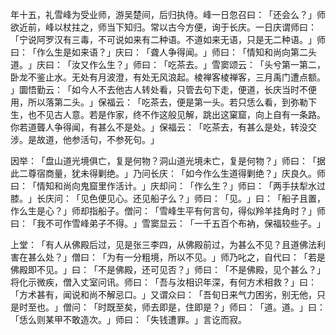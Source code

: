 年十五，礼雪峰为受业师，游吴楚间，后归执侍。峰一日忽召曰：​「还会么？​」师欲近前，峰以杖拄之，师当下知归。常以古今方便，询于长庆。一日庆谓师曰：​「宁说阿罗汉有三毒，不可说如来有二种语。不道如来无语，只是无二种语。​」师曰：​「作么生是如来语？​」庆曰：​「聋人争得闻。​」师曰：​「情知和尚向第二头道。​」庆曰：​「汝又作么生？​」师曰：​「吃茶去。​」雪窦颂云：​「头兮第一第二，卧龙不鉴止水。无处有月波澄，有处无风浪起。棱禅客棱禅客，三月禹门遭点额。​」圜悟勤云：​「如今人不去他古人转处看，只管去句下走，便道，长庆当时不便用，所以落第二头。​」保福云：​「吃茶去，便是第一头。若只恁么看，到弥勒下生，也不见古人意。若是作家，终不作这般见解，跳出这窠窟，向上自有一条路。你若道聾人争得闻，有甚么不是处。​」保福云：​「吃茶去，有甚么是处，转没交涉。是故道，他参活句，不参死句。​」

因举：​「盘山道光境俱亡，复是何物？洞山道光境未亡，复是何物？​」师曰：​「据此二尊宿商量，犹未得剿绝。​」乃问长庆：​「如今作么生道得剿绝？​」庆良久。师曰：​「情知和尚向鬼窟里作活计。​」庆却问：​「作么生？​」师曰：​「两手扶犁水过膝。​」长庆问：​「见色便见心。还见船子么？​」师曰：​「见。​」曰：​「船子且置，作么生是心？​」师却指船子。僧问：​「雪峰生平有何言句，得似羚羊挂角时？​」师曰：​「我不可作雪峰弟子不得。​」雪窦显云：​「一千五百个布衲，保福较些子。​」

上堂：​「有人从佛殿后过，见是张三李四，从佛殿前过，为甚么不见？且道佛法利害在甚么处？​」僧曰：​「为有一分粗境，所以不见。​」师乃叱之，自代曰：​「若是佛殿即不见。​」曰：​「不是佛殿，还可见否？​」师曰：​「不是佛殿，见个甚么？​」将化示微疾，僧入丈室问讯。师曰：​「吾与汝相识年深，有何方术相救？​」曰：​「方术甚有，闻说和尚不解忌口。​」又谓众曰：​「吾旬日来气力困劣，别无他，只是时至也。​」僧问：​「时既至矣，师去即是，住即是？​」师曰：​「道。道。​」曰：​「恁么则某甲不敢造次。​」师曰：​「失钱遭罪。​」言讫而寂。